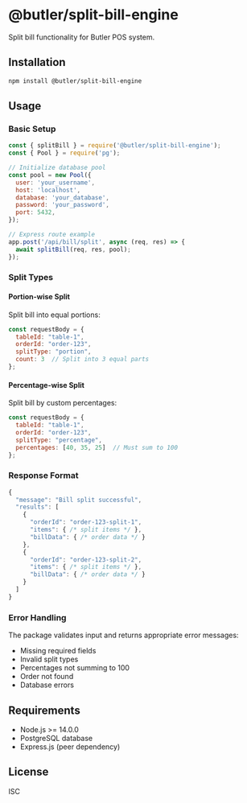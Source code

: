# @butler/split-bill-engine

Split bill functionality for Butler POS system.

## Installation

```bash
npm install @butler/split-bill-engine
```

## Usage

### Basic Setup

```javascript
const { splitBill } = require('@butler/split-bill-engine');
const { Pool } = require('pg');

// Initialize database pool
const pool = new Pool({
  user: 'your_username',
  host: 'localhost',
  database: 'your_database',
  password: 'your_password',
  port: 5432,
});

// Express route example
app.post('/api/bill/split', async (req, res) => {
  await splitBill(req, res, pool);
});
```

### Split Types

#### Portion-wise Split

Split bill into equal portions:

```javascript
const requestBody = {
  tableId: "table-1",
  orderId: "order-123",
  splitType: "portion",
  count: 3  // Split into 3 equal parts
};
```

#### Percentage-wise Split

Split bill by custom percentages:

```javascript
const requestBody = {
  tableId: "table-1", 
  orderId: "order-123",
  splitType: "percentage",
  percentages: [40, 35, 25]  // Must sum to 100
};
```

### Response Format

```javascript
{
  "message": "Bill split successful",
  "results": [
    {
      "orderId": "order-123-split-1",
      "items": { /* split items */ },
      "billData": { /* order data */ }
    },
    {
      "orderId": "order-123-split-2", 
      "items": { /* split items */ },
      "billData": { /* order data */ }
    }
  ]
}
```

### Error Handling

The package validates input and returns appropriate error messages:

- Missing required fields
- Invalid split types
- Percentages not summing to 100
- Order not found
- Database errors

## Requirements

- Node.js >= 14.0.0
- PostgreSQL database
- Express.js (peer dependency)

## License

ISC 
